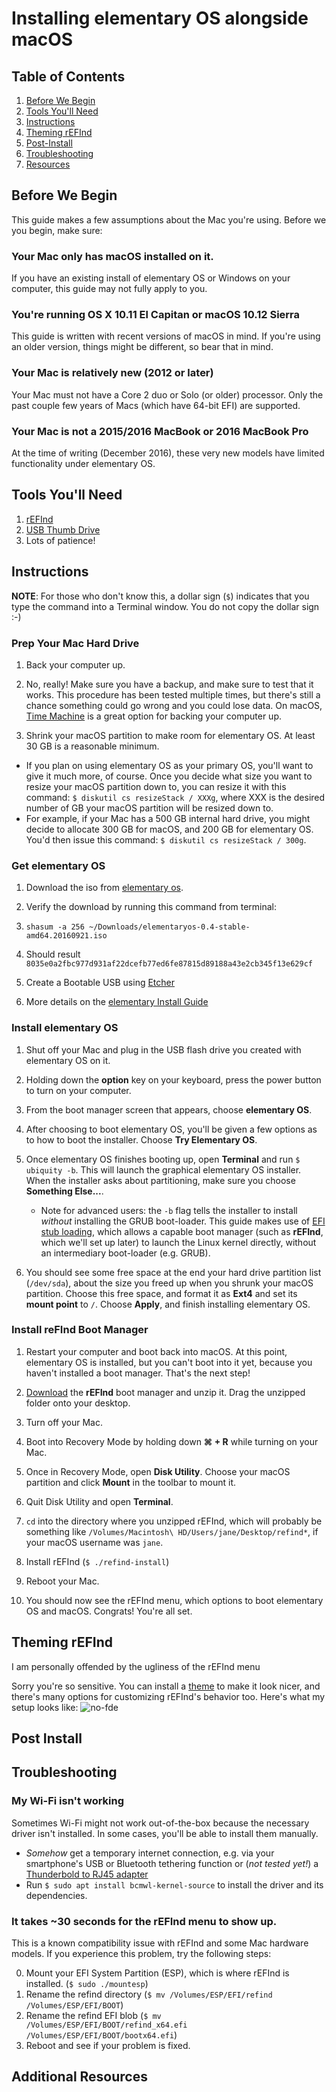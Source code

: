 # Installing elementary OS alongside macOS

## Table of Contents
1. [Before We Begin](#before-we-begin)
1. [Tools You'll Need](#tools-youll-need)
1. [Instructions](#instructions)
1. [Theming rEFInd](#theming)  
1. [Post-Install](#post-install)
1. [Troubleshooting](#troubleshooting)
1. [Resources](#resources)


## <a id="before-we-begin">Before We Begin</a>

This guide makes a few assumptions about the Mac you're using. Before we you begin, make sure:

### Your Mac only has macOS installed on it.
If you have an existing install of elementary OS or Windows on your computer, this guide may not fully apply to you.

### You're running OS X 10.11 El Capitan or macOS 10.12 Sierra
This guide is written with recent versions of macOS in mind. If you're using an older version, things might be different, so bear that in mind.

### Your Mac is relatively new (2012 or later)
Your Mac must not have a Core 2 duo or Solo (or older) processor. Only the past couple few years of Macs (which have 64-bit EFI) are supported.

### Your Mac is not a 2015/2016 MacBook or 2016 MacBook Pro
At the time of writing (December 2016), these very new models have limited functionality under elementary OS.

## <a id="tools-youll-need">Tools You'll Need</a>

1. [rEFInd][refind] 
1. [USB Thumb Drive][flash]
1. Lots of patience!

## <a id="instructions">Instructions</a>

**NOTE**: For those who don't know this, a dollar sign (`$`) indicates that you type the command into a Terminal window. You do not copy the dollar sign :-)

### Prep Your Mac Hard Drive

1. Back your computer up.

1. No, really! Make sure you have a backup, and make sure to test that it works. This procedure has been tested multiple times, but there's still a chance something could go wrong and you could lose data. On macOS, [Time Machine][timemachine] is a great option for backing your computer up.

1. Shrink your macOS partition to make room for elementary OS. At least 30 GB is a reasonable minimum.
  - If you plan on using elementary OS as your primary OS, you'll want to give it much more, of course. Once you decide what size you want to resize your macOS partition down to, you can resize it with this command: `$ diskutil cs resizeStack / XXXg`, where XXX is the desired number of GB your macOS partition will be resized down to.
  - For example, if your Mac has a 500 GB internal hard drive, you might decide to allocate 300 GB for macOS, and 200 GB for elementary OS. You'd then issue this command: `$ diskutil cs resizeStack / 300g`.

### Get elementary OS

1. Download the iso from [elementary os][elementary].

1. Verify the download by running this command from terminal:

1. ```shasum -a 256 ~/Downloads/elementaryos-0.4-stable-amd64.20160921.iso```

1. Should result `8035e0a2fbc977d931af22dcefb77ed6fe87815d89188a43e2cb345f13e629cf`

1. Create a Bootable USB using [Etcher][etcher]

1. More details on the [elementary Install Guide][install-medium]

### Install elementary OS
1. Shut off your Mac and plug in the USB flash drive you created with elementary OS on it.

1. Holding down the **option** key on your keyboard, press the power button to turn on your computer.

1. From the boot manager screen that appears, choose **elementary OS**.

1. After choosing to boot elementary OS, you'll be given a few options as to how to boot the installer. Choose **Try Elementary OS**.

1. Once elementary OS finishes booting up, open **Terminal** and run `$ ubiquity -b`. This will launch the graphical elementary OS installer. When the installer asks about partitioning, make sure you choose **Something Else...**.
  
    * Note for advanced users: the `-b` flag tells the installer to install *without* installing the GRUB boot-loader. This guide makes use of [EFI stub loading](https://wiki.debian.org/EFIStub), which allows a capable boot manager (such as **rEFInd**, which we'll set up later) to launch the Linux kernel directly, without an intermediary boot-loader (e.g. GRUB).

1. You should see some free space at the end your hard drive partition list (`/dev/sda`), about the size you freed up when you shrunk your macOS partition. Choose this free space, and format it as **Ext4** and set its **mount point** to `/`. Choose **Apply**, and finish installing elementary OS.

### Install reFInd Boot Manager

1. Restart your computer and boot back into macOS. At this point, elementary OS is installed, but you can't boot into it yet, because you haven't installed a boot manager. That's the next step!

1. [Download][refind] the **rEFInd** boot manager and unzip it. Drag the unzipped folder onto your desktop.

1. Turn off your Mac.

1. Boot into Recovery Mode by holding down **⌘ + R** while turning on your Mac.

1. Once in Recovery Mode, open **Disk Utility**. Choose your macOS partition and click **Mount** in the toolbar to mount it.

1. Quit Disk Utility and open **Terminal**.

1. `cd` into the directory where you unzipped rEFInd, which will probably be something like `/Volumes/Macintosh\ HD/Users/jane/Desktop/refind*`, if your macOS username was `jane`.

1. Install rEFInd (`$ ./refind-install`)

1. Reboot your Mac.

1. You should now see the rEFInd menu, which options to boot elementary OS and macOS.  Congrats! You're all set.

## <a id="theming">Theming rEFInd</a>

I am personally offended by the ugliness of the rEFInd menu

Sorry you're so sensitive. You can install a [theme][theme] to make it look nicer, and there's many options for customizing rEFInd's behavior too. Here's what my setup looks like:
![no-fde](img/finished-product.jpg)

## <a id="post-install">Post Install</a>   

## <a id="troubleshooting">Troubleshooting</a>

### My Wi-Fi isn't working

Sometimes Wi-Fi might not work out-of-the-box because the necessary driver isn't installed. In some cases, you'll be able to install them manually.

- *Somehow* get a temporary internet connection, e.g. via your smartphone's USB or Bluetooth tethering function or (*not tested yet!*) a [Thunderbold to RJ45 adapter](http://store.apple.com/us/product/MD463ZM/A/thunderbolt-to-gigabit-ethernet-adapter)
- Run `$ sudo apt install bcmwl-kernel-source` to install the driver and its dependencies.

### It takes ~30 seconds for the rEFInd menu to show up.

This is a known compatibility issue with rEFInd and some Mac hardware models. If you experience this problem, try the following steps:

0. Mount your EFI System Partition (ESP), which is where rEFInd is installed. (`$ sudo ./mountesp`)
0. Rename the refind directory (`$ mv /Volumes/ESP/EFI/refind /Volumes/ESP/EFI/BOOT`)
0. Rename the refind EFI blob (`$ mv /Volumes/ESP/EFI/BOOT/refind_x64.efi /Volumes/ESP/EFI/BOOT/bootx64.efi`)
0. Reboot and see if your problem is fixed.

## <a id="resources">Additional Resources</a> 

[refind]: https://sourceforge.net/projects/refind/files/latest/download
[timemachine]: https://support.apple.com/en-us/HT201250
[elementary]: https://elementary.io
[3]: https://www.youtube.com/watch?v=ssKpGeJ--UY&feature=youtu.be
[etcher]: https://etcher.io/
[5]: https://elementaryos.stackexchange.com/questions/7889/use-macos-style-modifier-keys
[install-medium]: https://elementary.io/docs/installation#creating-an-installation-medium
[7]: http://lmelinux.net/2014/07/26/elementary-os-keyboard-shortcuts/
[8]: http://blog.elementary.io/post/152626170946/switching-from-macos-the-basics
[theme]: http://sdbinwiiexe.deviantart.com/art/rEFInd-Next-Theme-407754566
[flash]: https://en.wikipedia.org/wiki/USB_flash_drive
